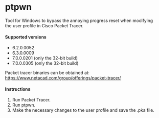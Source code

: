 # ptpwn

Tool for Windows to bypass the annoying progress reset when modifying the user profile in Cisco Packet Tracer.

#### Supported versions

* 6.2.0.0052
* 6.3.0.0009
* 7.0.0.0201 (only the 32-bit build)
* 7.0.0.0305 (only the 32-bit build)

Packet tracer binaries can be obtained at: https://www.netacad.com/group/offerings/packet-tracer/

#### Instructions

1. Run Packet Tracer.
2. Run ptpwn.
3. Make the necessary changes to the user profile and save the .pka file.
